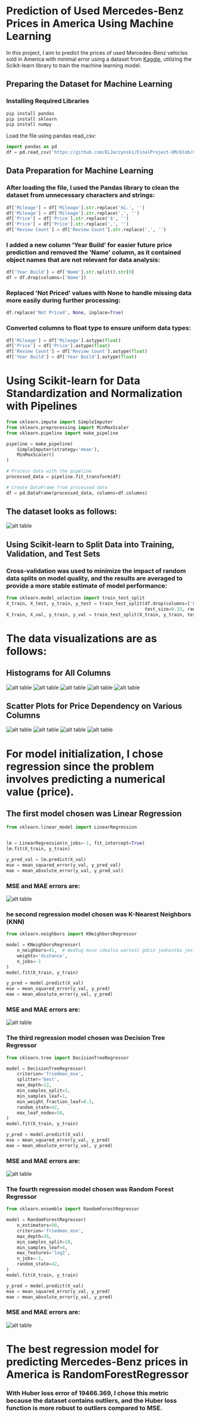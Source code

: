 # Prediction of Used Mercedes-Benz Prices in America Using Machine Learning

In this project, I aim to predict the prices of used Mercedes-Benz vehicles sold in America with minimal error using a dataset from 
[Kaggle](https://www.kaggle.com/datasets/danishammar/usa-mercedes-benz-prices-dataset/data), 
utilizing the Scikit-learn library to train the machine learning model.

## Preparing the Dataset for Machine Learning

### Installing Required Libraries
```bash
pip install pandas
pip install sklearn
pip install numpy
```
Load the file using pandas read_csv:
```python
import pandas as pd
df = pd.read_csv('https://github.com/ELJarzynski/FinalProject-UM/blob/master/usa_mercedes_benz_prices.csv')
```

## Data Preparation for Machine Learning
### After loading the file, I used the Pandas library to clean the dataset from unnecessary characters and strings:

```python
df['Mileage'] = df['Mileage'].str.replace('mi.', '')
df['Mileage'] = df['Mileage'].str.replace(',', '')
df['Price'] = df['Price'].str.replace('$', '')
df['Price'] = df['Price'].str.replace(',', '')
df['Review Count'] = df['Review Count'].str.replace(',', '')
```
### I added a new column 'Year Build' for easier future price prediction and removed the 'Name' column, as it contained object names that are not relevant for data analysis:
```python
df['Year Build'] = df['Name'].str.split().str[0]
df = df.drop(columns=['Name'])
```
### Replaced 'Not Priced' values with None to handle missing data more easily during further processing:
```python
df.replace('Not Priced', None, inplace=True)
```
### Converted columns to float type to ensure uniform data types:
```python
df['Mileage'] = df['Mileage'].astype(float)
df['Price'] = df['Price'].astype(float)
df['Review Count'] = df['Review Count'].astype(float)
df['Year Build'] = df['Year Build'].astype(float)
```
# Using Scikit-learn for Data Standardization and Normalization with Pipelines
```python
from sklearn.impute import SimpleImputer
from sklearn.preprocessing import MinMaxScaler
from sklearn.pipeline import make_pipeline

pipeline = make_pipeline(
    SimpleImputer(strategy='mean'),
    MinMaxScaler()
)

# Process data with the pipeline
processed_data = pipeline.fit_transform(df)

# Create DataFrame from processed data
df = pd.DataFrame(processed_data, columns=df.columns)
```

## The dataset looks as follows:
![alt table](https://github.com/ELJarzynski/FinalProject-UM/blob/master/photos/DataFrame.png)

## Using Scikit-learn to Split Data into Training, Validation, and Test Sets
### Cross-validation was used to minimize the impact of random data splits on model quality, and the results are averaged to provide a more stable estimate of model performance:
```python
from sklearn.model_selection import train_test_split
X_train, X_test, y_train, y_test = train_test_split(df.drop(columns=['Price']), df['Price'],
                                                    test_size=0.33, random_state=42)
X_train, X_val, y_train, y_val = train_test_split(X_train, y_train, test_size=0.33, random_state=42)
```
# The data visualizations are as follows:
## Histograms for All Columns
![alt table](https://github.com/ELJarzynski/FinalProject-UM/blob/master/photos/Mileage.png)
![alt table](https://github.com/ELJarzynski/FinalProject-UM/blob/master/photos/Price.png)
![alt table](https://github.com/ELJarzynski/FinalProject-UM/blob/master/photos/Rating.png)
![alt table](https://github.com/ELJarzynski/FinalProject-UM/blob/master/photos/Review%20Count.png)
![alt table](https://github.com/ELJarzynski/FinalProject-UM/blob/master/photos/Year%20Build.png)
## Scatter Plots for Price Dependency on Various Columns
![alt table](https://github.com/ELJarzynski/FinalProject-UM/blob/master/photos/Cena%20Ocena.png)
![alt table](https://github.com/ELJarzynski/FinalProject-UM/blob/master/photos/Cena%20Oglądanie.png)
![alt table](https://github.com/ELJarzynski/FinalProject-UM/blob/master/photos/Cena%20Rok.png)
![alt table](https://github.com/ELJarzynski/FinalProject-UM/blob/master/photos/Cena%20Przebieg.png)
# For model initialization, I chose regression since the problem involves predicting a numerical value (price).
## The first model chosen was Linear Regression
```python
from sklearn.linear_model import LinearRegression


lm = LinearRegression(n_jobs=-1, fit_intercept=True)
lm.fit(X_train, y_train)

y_pred_val = lm.predict(X_val)
mse = mean_squared_error(y_val, y_pred_val)
mae = mean_absolute_error(y_val, y_pred_val)
```
### MSE and MAE errors are:
![alt table](https://github.com/ELJarzynski/FinalProject-UM/blob/master/photos/LMpred.png)


### he second regression model chosen was K-Nearest Neighbors (KNN)
```python
from sklearn.neighbors import KNeighborsRegressor

model = KNeighborsRegressor(
    n_neighbors=41,  # Według mnie idealna wartość gdzie jednostka jest wytrenowana na granicy przetrenowania
    weights='distance',
    n_jobs=-1
)
model.fit(X_train, y_train)

y_pred = model.predict(X_val)
mse = mean_squared_error(y_val, y_pred)
mae = mean_absolute_error(y_val, y_pred)
```
### MSE and MAE errors are:
![alt table](https://github.com/ELJarzynski/FinalProject-UM/blob/master/photos/KNNpred.png)
### The third regression model chosen was Decision Tree Regressor
```python
from sklearn.tree import DecisionTreeRegressor

model = DecisionTreeRegressor(
    criterion='friedman_mse',
    splitter='best',
    max_depth=12,
    min_samples_split=3,
    min_samples_leaf=1,
    min_weight_fraction_leaf=0.3,
    random_state=42,
    max_leaf_nodes=50,
)
model.fit(X_train, y_train)

y_pred = model.predict(X_val)
mse = mean_squared_error(y_val, y_pred)
mae = mean_absolute_error(y_val, y_pred)
```
### MSE and MAE errors are:
![alt table](https://github.com/ELJarzynski/FinalProject-UM/blob/master/photos/Treepred.png)
### The fourth regression model chosen was Random Forest Regressor
```python
from sklearn.ensemble import RandomForestRegressor

model = RandomForestRegressor(
    n_estimators=90,
    criterion='friedman_mse',
    max_depth=35,
    min_samples_split=10,
    min_samples_leaf=4,
    max_features='log2',
    n_jobs=-1,
    random_state=42,
)
model.fit(X_train, y_train)

y_pred = model.predict(X_val)
mse = mean_squared_error(y_val, y_pred)
mae = mean_absolute_error(y_val, y_pred)
```
### MSE and MAE errors are:
![alt table](https://github.com/ELJarzynski/FinalProject-UM/blob/master/photos/RFpred.png)

# The best regression model for predicting Mercedes-Benz prices in America is RandomForestRegressor
### With Huber loss error of 19466.369, I chose this metric because the dataset contains outliers, and the Huber loss function is more robust to outliers compared to MSE.
